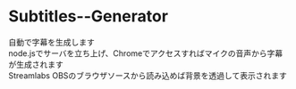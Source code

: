 # Subtitles--Generator
自動で字幕を生成します  
node.jsでサーバを立ち上げ、Chromeでアクセスすればマイクの音声から字幕が生成されます  
Streamlabs OBSのブラウザソースから読み込めば背景を透過して表示されます
